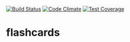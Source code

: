 [![Build Status](https://travis-ci.org/Hunk13/flashcards.svg?branch=master)](https://travis-ci.org/Hunk13/flashcards)
[![Code Climate](https://codeclimate.com/github/Hunk13/flashcards/badges/gpa.svg)](https://codeclimate.com/github/Hunk13/flashcards)
[![Test Coverage](https://codeclimate.com/github/Hunk13/flashcards/badges/coverage.svg)](https://codeclimate.com/github/Hunk13/flashcards/coverage)
# flashcards
